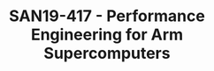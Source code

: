 ---
categories:
- san19
description: Arm and its partners are rapidly gaining ground in high performance computing
  with supercomputers based on Arm’s server-class IP (a.k.a. Neoverse) in production
  at leadership computing facilities worldwide. An unprecedented number of open source
  and commercial HPC software developers are actively tuning their applications for
  these new platforms. This presentation expands on the “Arm in HPC” keynote to encourage
  growth and collaboration in the Arm HPC community by introducing the available technologies,
  methodologies, and resources for HPC developers interested in migrating their applications
  to Arm Neoverse. The first 25 minutes of this presentation will review of the state-of-the-art
  in supercomputer deployments and software applications, introduce HPC developer
  tools from Arm and the HPC community, and conclude with tips and tricks for porting
  high performance computing applications to Neoverse supercomputers. If 50 minutes
  are available for this presentation, we will also include tips and tricks for porting
  vectorized HPC applications to Arm’s Scalable Vector Extension (SVE) and introduce
  a performance quantification methodology for SVE based on the Arm Instruction Emulator
  (ArmIE). We will demonstrate how highly tuned HPC applications can be ported to
  SVE when those applications have made assumptions about the hardware vector width
  and discuss the performance implications of vector width agnostic (VLA) programming.
  The presentation will conclude by presenting community resources for HPC developers
  and extending an invitation to future community events.
image:
  featured: 'true'
  path: /assets/images/featured-images/san19/SAN19-417.png
session_attendee_num: '16'
session_id: SAN19-417
session_room: Pacific Room (Keynote)
session_slot:
  end_time: '2019-09-26 12:50:00'
  start_time: '2019-09-26 12:00:00'
session_speakers:
- speaker_bio: John Linford is a principal applications engineer at Arm with extensive
    experience creating, using, supporting, and deploying high performance computing
    applications and technologies. His research interests include emerging computer
    architectures, compilers, code generation, performance analysis, and numerical
    simulation (particularly atmospheric chemistry). He has developed tools for chemical
    kinetic simulation, rotorcraft engineering, software performance analysis, and
    software environment management.
  speaker_company: Arm
  speaker_image: /assets/images/speakers/san19/john-linford.jpg
  speaker_location: ''
  speaker_name: John Linford
  speaker_position: Principal Applications Engineer
  speaker_url: ''
  speaker_username: john.linford
session_track: HPC
tag: session
tags:
- HPC
- ' Tools'
- ' Arm on Arm'
- ' Machine Learning/AI'
title: SAN19-417 - Performance Engineering for Arm Supercomputers
---
